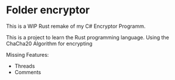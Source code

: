# Folder encryptor

This is a WIP Rust remake of my C# Encryptor Programm.

This is a project to learn the Rust programming language. Using the ChaCha20 Algorithm for encrypting

Missing Features:
- Threads
- Comments

